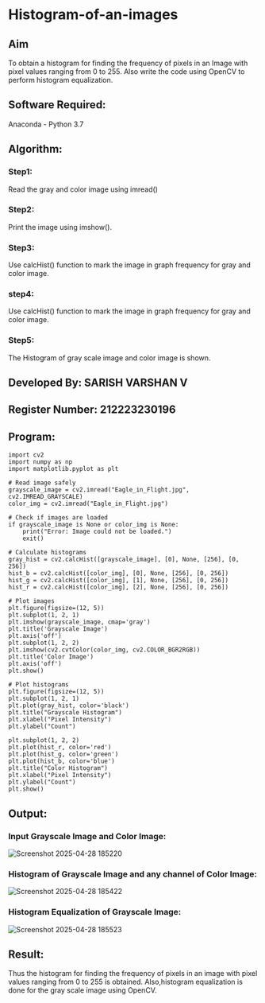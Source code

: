 # Histogram-of-an-images
## Aim
To obtain a histogram for finding the frequency of pixels in an Image with pixel values ranging from 0 to 255. Also write the code using OpenCV to perform histogram equalization.

## Software Required:
Anaconda - Python 3.7

## Algorithm:
### Step1:
Read the gray and color image using imread()

### Step2:
Print the image using imshow().



### Step3:
Use calcHist() function to mark the image in graph frequency for gray and color image.

### step4:
Use calcHist() function to mark the image in graph frequency for gray and color image.

### Step5:
The Histogram of gray scale image and color image is shown.



##  Developed By: SARISH VARSHAN V
##  Register Number: 212223230196

## Program:
```
import cv2
import numpy as np
import matplotlib.pyplot as plt

# Read image safely
grayscale_image = cv2.imread("Eagle_in_Flight.jpg", cv2.IMREAD_GRAYSCALE)
color_img = cv2.imread("Eagle_in_Flight.jpg")

# Check if images are loaded
if grayscale_image is None or color_img is None:
    print("Error: Image could not be loaded.")
    exit()

# Calculate histograms
gray_hist = cv2.calcHist([grayscale_image], [0], None, [256], [0, 256])
hist_b = cv2.calcHist([color_img], [0], None, [256], [0, 256])
hist_g = cv2.calcHist([color_img], [1], None, [256], [0, 256])
hist_r = cv2.calcHist([color_img], [2], None, [256], [0, 256])

# Plot images
plt.figure(figsize=(12, 5))
plt.subplot(1, 2, 1)
plt.imshow(grayscale_image, cmap='gray')
plt.title('Grayscale Image')
plt.axis('off')
plt.subplot(1, 2, 2)
plt.imshow(cv2.cvtColor(color_img, cv2.COLOR_BGR2RGB))
plt.title('Color Image')
plt.axis('off')
plt.show()

# Plot histograms
plt.figure(figsize=(12, 5))
plt.subplot(1, 2, 1)
plt.plot(gray_hist, color='black')
plt.title("Grayscale Histogram")
plt.xlabel("Pixel Intensity")
plt.ylabel("Count")

plt.subplot(1, 2, 2)
plt.plot(hist_r, color='red')
plt.plot(hist_g, color='green')
plt.plot(hist_b, color='blue')
plt.title("Color Histogram")
plt.xlabel("Pixel Intensity")
plt.ylabel("Count")
plt.show()
```
## Output:
### Input Grayscale Image and Color Image:


![Screenshot 2025-04-28 185220](https://github.com/user-attachments/assets/73e6544e-8469-4026-9408-a7728c689f1e)



### Histogram of Grayscale Image and any channel of Color Image:

![Screenshot 2025-04-28 185422](https://github.com/user-attachments/assets/3038b320-5226-4959-8ff4-8cdd1b6cc337)





### Histogram Equalization of Grayscale Image:

![Screenshot 2025-04-28 185523](https://github.com/user-attachments/assets/74a705bb-88df-44b9-937f-4ccf62958c8a)




## Result: 
Thus the histogram for finding the frequency of pixels in an image with pixel values ranging from 0 to 255 is obtained. Also,histogram equalization is done for the gray scale image using OpenCV.
